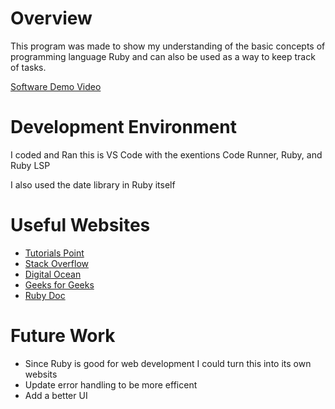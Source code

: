 # Overview
This program was made to show my understanding of the basic concepts of programming language Ruby and can also be used as a way to keep track of tasks.

[Software Demo Video](http://youtube.link.goes.here)

# Development Environment

I coded and Ran this is VS Code with the exentions Code Runner, Ruby, and Ruby LSP

I also used the date library in Ruby itself
# Useful Websites

- [Tutorials Point](https://www.tutorialspoint.com/)
- [Stack Overflow](https://stackoverflow.com/)
- [Digital Ocean](https://www.digitalocean.com)
- [Geeks for Geeks](https://www.geeksforgeeks.org)
- [Ruby Doc](https://ruby-doc.org)

# Future Work
- Since Ruby is good for web development I could turn this into its own websits
- Update error handling to be more efficent
- Add a better UI